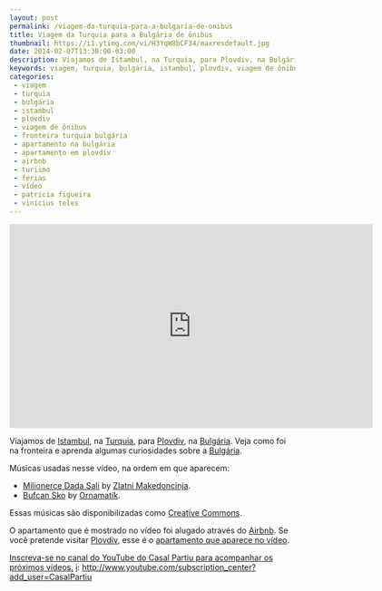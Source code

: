 ```yaml
---
layout: post
permalink: /viagem-da-turquia-para-a-bulgaria-de-onibus
title: Viagem da Turquia para a Bulgária de ônibus
thumbnail: https://i1.ytimg.com/vi/H3YqW8bCF34/maxresdefault.jpg
date: 2014-02-07T13:30:00-03:00
description: Viajamos de Istambul, na Turquia, para Plovdiv, na Bulgária. Veja como foi na fronteira e aprenda algumas curiosidades sobre a Bulgária.
keywords: viagem, turquia, bulgária, istambul, plovdiv, viagem de ônibus, fronteira turquia bulgária, apartamento na bulgária, apartamento em plovdiv, airbnb, turismo, férias, vídeo, patricia figueira, vinícius teles
categories:
 - viagem
 - turquia
 - bulgária
 - istambul
 - plovdiv
 - viagem de ônibus
 - fronteira turquia bulgária
 - apartamento na bulgária
 - apartamento em plovdiv
 - airbnb
 - turismo
 - férias
 - vídeo
 - patricia figueira
 - vinícius teles
---
```

<div class="center">
<iframe width="640" height="360" src="http://www.youtube.com/embed/H3YqW8bCF34" frameborder="0" allowfullscreen></iframe>
</div>

Viajamos de [Istambul][is], na [Turquia][t], para [Plovdiv][pl], na [Bulgária][b]. Veja como foi na fronteira e aprenda algumas curiosidades sobre a [Bulgária][b].

Músicas usadas nesse vídeo, na ordem em que aparecem:

* [Milionerce Dada Sali][m1] by [Zlatni Makedoncinja][a1].
* [Bufcan Sko][m2] by [Ornamatik][a2].

Essas músicas são disponibilizadas como [Creative Commons][cc].

O apartamento que é mostrado no vídeo foi alugado através do [Airbnb][a]. Se você pretende visitar [Plovdiv][pl], esse é o [apartamento que aparece no vídeo][aa].

[Inscreva-se no canal do YouTube do Casal Partiu para acompanhar os próximos vídeos.][i] 
[i]: http://www.youtube.com/subscription_center?add_user=CasalPartiu

[i]:     http://www.youtube.com/subscription_center?add_user=CasalPartiu
[is]:    http://wikitravel.org/pt/Istambul
[t]:     http://wikitravel.org/pt/Turquia
[pl]:    http://wikitravel.org/en/Plovdiv
[b]:     http://wikitravel.org/pt/Bulg%C3%A1ria

[m1]:    http://freemusicarchive.org/music/Ork_Zlatni_Makedoncinja/Live_at_the_2013_Golden_Festival_1545/Milionerce_Dada_Sali
[a1]:    http://freemusicarchive.org/music/Ork_Zlatni_Makedoncinja/
[m2]:    http://freemusicarchive.org/music/Ornamatik/Live_at_the_2014_Golden_Festival_1808/Bufcan_Sko
[a2]:    http://freemusicarchive.org/music/Ornamatik/
[cc]:    http://creativecommons.org.br/

[a]:     http://www.airbnb.com.br/c/vteles
[aa]:    https://pt.airbnb.com/rooms/270888